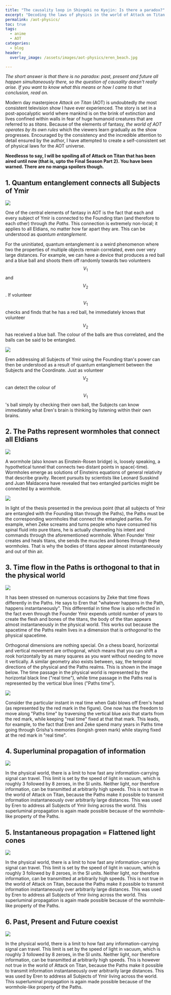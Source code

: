 ```yaml
---
title: "The causality loop in Shingeki no Kyojin: Is there a paradox?"
excerpt: "Decoding the laws of physics in the world of Attack on Titan."
permalink: /aot-physics/
toc: true
tags:
  - anime
  - AOT
categories:
  - blog
header:
  overlay_image: /assets/images/aot-physics/eren_beach.jpg

---
```


*The short answer is that there is no paradox: past, present and future all happen simultaneously there, so the question of causality doesn't really arise. If you want to know what this means or how I came to that conclusion, read on.*

Modern day masterpiece *Attack on Titan* (AOT) is undoubtedly *the* most consistent television show I have ever experienced. The story is set in a post-apocalyptic world where mankind is on the brink of extinction and lives confined within walls in fear of huge humanoid creatures that are referred to as *titans*. Because of the elements of fantasy, *the world of AOT operates by its own rules* which the viewers learn gradually as the show progresses. Encouraged by the consistency and the incredible attention to detail ensured by the author, I have attempted to create a self-consistent set of physical laws for the AOT universe.

**Needlesss to say, I will be spoiling all of Attack on Titan that has been aired until now (that is, upto the Final Season Part 2). You have been warned. There are no manga spoilers though.**

## 1. Quantum entanglement connects all Subjects of Ymir

![](/assets/images/aot-physics/connected.jpg)

One of the central elements of fantasy in AOT is the fact that each and every subject of Ymir is connected to the Founding titan (and therefore to each other) through *the Paths*. This connection is extremely non-local; it applies to all Eldians, no matter how far apart they are. This can be understood as *quantum entanglement*. 

For the uninitiated, quantum entanglement is a weird phenomenon where two the properties of multiple objects remain correlated, even over very large distances. For example, we can have a device that produces a red ball and a blue ball and shoots them off randomly towards two volunteers $$V_1$$ and $$V_2$$. If volunteer $$V_1$$ checks and finds that he has a red ball, he immediately knows that volunteer $$V_2$$ has received a blue ball. The colour of the balls are thus correlated, and the balls can be said to be entangled.

![](/assets/images/aot-physics/all_subjects.jpg)

Eren addressing all Subjects of Ymir using the Founding titan's power can then be understood as a result of quantum entanglement between the Subjects and the Coordinate. Just as volunteer $$V_2$$ can detect the colour of $$V_1$$'s ball simply by checking their own ball, the Subjects can know immediately what Eren's brain is thinking by listening within their own brains.

## 2. The Paths represent wormholes that connect all Eldians

![](/assets/images/aot-physics/ymir_eren_paths.jpeg)

A wormhole (also known as Einstein-Rosen bridge) is, loosely speaking, a hypothetical tunnel that connects two distant points in space(-time). Wormholes emerge as solutions of Einsteins equations of general relativity that describe gravity. Recent pursuits by scientists like Leonard Susskind and Juan Maldacena have revealed that two entangled particles might be connected by a wormhole.

![](/assets/images/aot-physics/zeke_scream.jpg)

In light of the thesis presented in the previous point (that all subjects of Ymir are entangled with the Founding titan through the Paths), the Paths must be the corresponding wormholes that connect the entangled parties. For example, when Zeke screams and turns people who have consumed his spinal fluid into pure titans, he is actually channeling his intent and commands through the aforementioned wormhole. When Founder Ymir creates and heals titans, she sends the muscles and bones through these wormholes. That is why the bodies of titans appear almost instantaneously and out of thin air.

## 3. Time flow in the Paths is orthogonal to that in the physical world

![](/assets/images/aot-physics/zeke_paths.jpg)

It has been stressed on numerous occasions by Zeke that time flows differently in the Paths. He says to Eren that "whatever happens in the Path, happens instantaneously". This differential in time flow is also reflected in the fact even through the Founder Ymir expends untold number of years to create the flesh and bones of the titans, the body of the titan appears almost instantaneously in the physical world. This works out because the spacetime of the Paths realm lives in a dimension that is *orthogonal* to the physical spacetime. 

Orthogonal dimensions are nothing special. On a chess board, horizontal and vertical movement are orthogonal, which means that you can shift a rook horizontally by as many squares as you want without needing to move it vertically. A similar geometry also exists between, say, the temporal directions of the physical and the Paths realms. This is shown in the image below. The time passage in the physical world is represented by the horizontal black line ("real time"), while time passage in the Paths real is represented by the vertical blue lines ("Paths time"). 

![](/assets/images/aot-physics/time_paths.jpg)

Consider the particular instant in real time when Gabi blows off Eren's head (as represented by the red mark in the figure). One now has the freedom to move along "Paths time" by traversing the vertical blue axis that starts from the red mark, while keeping "real time" fixed at that that mark. This leads, for example, to the fact that Eren and Zeke spend many years in Paths time going through Grisha's memories (longish green mark) while staying fixed at the red mark in "real time".

## 4. Superluminal propagation of information

![](/assets/images/aot-physics/eren_address.jpg)

In the physical world, there is a limit to how fast any information-carrying signal can travel. This limit is set by the speed of light in vacuum, which is roughly 3 followed by 8 zeroes, in the SI units. Neither light, nor therefore information, can be transmitted at arbitrarily high speeds. This is not true in the world of Attack on Titan, because the Paths make it possible to transmit information instantaneously over arbitrarily large distances. This was used by Eren to address all Subjects of Ymir living across the world. This superluminal propagation is again made possible because of the wormhole-like property of the Paths.

## 5. Instantaneous propagation = Flattened light cones

![](/assets/images/aot-physics/eren_address.jpg)

In the physical world, there is a limit to how fast any information-carrying signal can travel. This limit is set by the speed of light in vacuum, which is roughly 3 followed by 8 zeroes, in the SI units. Neither light, nor therefore information, can be transmitted at arbitrarily high speeds. This is not true in the world of Attack on Titan, because the Paths make it possible to transmit information instantaneously over arbitrarily large distances. This was used by Eren to address all Subjects of Ymir living across the world. This superluminal propagation is again made possible because of the wormhole-like property of the Paths.

## 6. Past, Present and Future coexist 

![](/assets/images/aot-physics/past_present.jpg)

In the physical world, there is a limit to how fast any information-carrying signal can travel. This limit is set by the speed of light in vacuum, which is roughly 3 followed by 8 zeroes, in the SI units. Neither light, nor therefore information, can be transmitted at arbitrarily high speeds. This is however not true in the world of Attack on Titan, because the Paths make it possible to transmit information instantaneously over arbitrarily large distances. This was used by Eren to address all Subjects of Ymir living across the world. This superluminal propagation is again made possible because of the wormhole-like property of the Paths.


